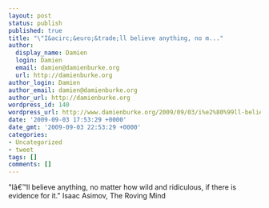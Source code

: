 ```yaml
---
layout: post
status: publish
published: true
title: "\"I&acirc;&euro;&trade;ll believe anything, no m..."
author:
  display_name: Damien
  login: Damien
  email: damien@damienburke.org
  url: http://damienburke.org
author_login: Damien
author_email: damien@damienburke.org
author_url: http://damienburke.org
wordpress_id: 140
wordpress_url: http://www.damienburke.org/2009/09/03/i%e2%80%99ll-believe-anything-no-m/
date: '2009-09-03 17:53:29 +0000'
date_gmt: '2009-09-03 22:53:29 +0000'
categories:
- Uncategorized
- tweet
tags: []
comments: []
---
```

<p>"I&acirc;&euro;&trade;ll believe anything, no matter how wild and ridiculous, if there is evidence for it." Isaac Asimov, The Roving Mind</p>
